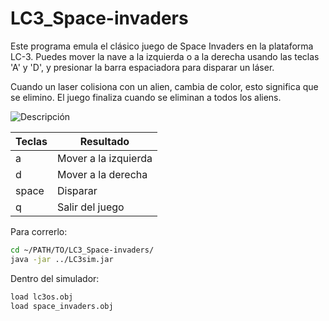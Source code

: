 # LC3_Space-invaders

Este programa emula el clásico juego de Space Invaders en la plataforma LC-3. Puedes mover la nave a la izquierda o a la derecha usando las teclas 'A' y 'D', y presionar la barra espaciadora para disparar un láser.

Cuando un laser colisiona con un alien, cambia de color, esto significa que se elimino. El juego finaliza cuando se eliminan a todos los aliens.

<image src="/Media/game.jpg" alt="Descripción">


| Teclas   | Resultado                   |
|----------|-----------------------------|
| a        | Mover a la izquierda        |
| d        | Mover a la derecha          |
| space    | Disparar                    |
| q        | Salir del juego             |

Para correrlo:

```bash
cd ~/PATH/TO/LC3_Space-invaders/
java -jar ../LC3sim.jar
```  

Dentro del simulador:

```bash
load lc3os.obj
load space_invaders.obj
```